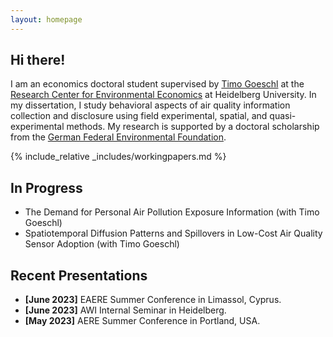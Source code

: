 ```yaml
---
layout: homepage
---
```


## Hi there!

I am an economics doctoral student supervised by [Timo Goeschl](https://www.awi.uni-heidelberg.de/en/node/270) at the [Research Center for Environmental Economics](https://www.awi.uni-heidelberg.de/en/research/environmental-economics) at Heidelberg University. In my dissertation, I study behavioral aspects of air quality information collection and disclosure using field experimental, spatial, and quasi-experimental methods. My research is supported by a doctoral scholarship from the [German Federal Environmental Foundation](https://www.dbu.de/en/). 

{% include_relative _includes/workingpapers.md %}

## In Progress

- The Demand for Personal Air Pollution Exposure Information (with Timo Goeschl)
- Spatiotemporal Diffusion Patterns and Spillovers in Low-Cost Air Quality Sensor Adoption (with Timo Goeschl)

## Recent Presentations

- **[June 2023]** EAERE Summer Conference in Limassol, Cyprus.
- **[June 2023]** AWI Internal Seminar in Heidelberg. 
- **[May 2023]** AERE Summer Conference in Portland, USA.
